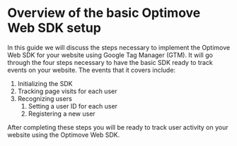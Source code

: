 # Overview of the basic Optimove Web SDK setup

In this guide we will discuss the steps necessary to implement the Optimove Web SDK for your website using Google Tag Manager (GTM). It will go through the four steps necessary to have the basic SDK ready to track events on your website. The events that it covers include:

1. Initializing the SDK
1. Tracking page visits for each user
1. Recognizing users
    1. Setting a user ID for each user
    1. Registering a new user
  
  
After completing these steps you will be ready to track user activity on your website using the Optimove Web SDK.
